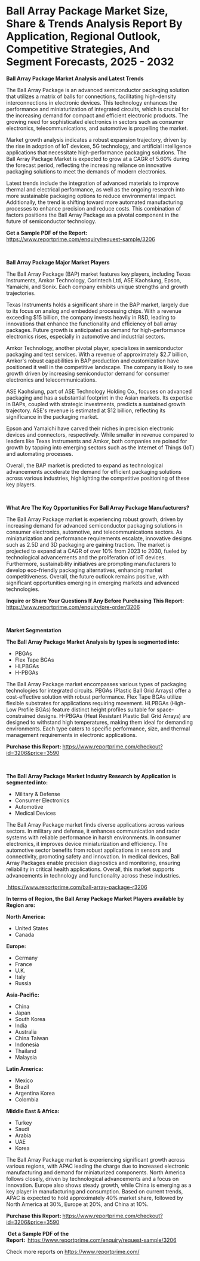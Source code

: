 <p><h1>Ball Array Package Market Size, Share & Trends Analysis Report By Application, Regional Outlook, Competitive Strategies, And Segment Forecasts, 2025 - 2032</h1></p><p><strong>Ball Array Package Market Analysis and Latest Trends</strong></p>
<p><p>The Ball Array Package is an advanced semiconductor packaging solution that utilizes a matrix of balls for connections, facilitating high-density interconnections in electronic devices. This technology enhances the performance and miniaturization of integrated circuits, which is crucial for the increasing demand for compact and efficient electronic products. The growing need for sophisticated electronics in sectors such as consumer electronics, telecommunications, and automotive is propelling the market.</p><p>Market growth analysis indicates a robust expansion trajectory, driven by the rise in adoption of IoT devices, 5G technology, and artificial intelligence applications that necessitate high-performance packaging solutions. The Ball Array Package Market is expected to grow at a CAGR of 5.60% during the forecast period, reflecting the increasing reliance on innovative packaging solutions to meet the demands of modern electronics.</p><p>Latest trends include the integration of advanced materials to improve thermal and electrical performance, as well as the ongoing research into more sustainable packaging options to reduce environmental impact. Additionally, the trend is shifting toward more automated manufacturing processes to enhance precision and reduce costs. This combination of factors positions the Ball Array Package as a pivotal component in the future of semiconductor technology.</p></p>
<p><strong>Get a Sample PDF of the Report:&nbsp;</strong> <a href="https://www.reportprime.com/enquiry/request-sample/3206?utm_campaign=3124&utm_medium=2&utm_source=Github&utm_content=ia&utm_term=18032025&utm_id=ball-array-package">https://www.reportprime.com/enquiry/request-sample/3206</a></p>
<p>&nbsp;</p>
<p><strong>Ball Array Package Major Market Players</strong></p>
<p><p>The Ball Array Package (BAP) market features key players, including Texas Instruments, Amkor Technology, Corintech Ltd, ASE Kaohsiung, Epson, Yamaichi, and Sonix. Each company exhibits unique strengths and growth trajectories.</p><p>Texas Instruments holds a significant share in the BAP market, largely due to its focus on analog and embedded processing chips. With a revenue exceeding $15 billion, the company invests heavily in R&D, leading to innovations that enhance the functionality and efficiency of ball array packages. Future growth is anticipated as demand for high-performance electronics rises, especially in automotive and industrial sectors.</p><p>Amkor Technology, another pivotal player, specializes in semiconductor packaging and test services. With a revenue of approximately $2.7 billion, Amkor's robust capabilities in BAP production and customization have positioned it well in the competitive landscape. The company is likely to see growth driven by increasing semiconductor demand for consumer electronics and telecommunications.</p><p>ASE Kaohsiung, part of ASE Technology Holding Co., focuses on advanced packaging and has a substantial footprint in the Asian markets. Its expertise in BAPs, coupled with strategic investments, predicts a sustained growth trajectory. ASE's revenue is estimated at $12 billion, reflecting its significance in the packaging market.</p><p>Epson and Yamaichi have carved their niches in precision electronic devices and connectors, respectively. While smaller in revenue compared to leaders like Texas Instruments and Amkor, both companies are poised for growth by tapping into emerging sectors such as the Internet of Things (IoT) and automating processes.</p><p>Overall, the BAP market is predicted to expand as technological advancements accelerate the demand for efficient packaging solutions across various industries, highlighting the competitive positioning of these key players.</p></p>
<p>&nbsp;</p>
<p><strong>What Are The Key Opportunities For Ball Array Package Manufacturers?</strong></p>
<p><p>The Ball Array Package market is experiencing robust growth, driven by increasing demand for advanced semiconductor packaging solutions in consumer electronics, automotive, and telecommunications sectors. As miniaturization and performance requirements escalate, innovative designs such as 2.5D and 3D packaging are gaining traction. The market is projected to expand at a CAGR of over 10% from 2023 to 2030, fueled by technological advancements and the proliferation of IoT devices. Furthermore, sustainability initiatives are prompting manufacturers to develop eco-friendly packaging alternatives, enhancing market competitiveness. Overall, the future outlook remains positive, with significant opportunities emerging in emerging markets and advanced technologies.</p></p>
<p><strong>Inquire or Share Your Questions If Any Before Purchasing This Report:</strong> <a href="https://www.reportprime.com/enquiry/pre-order/3206?utm_campaign=3124&utm_medium=2&utm_source=Github&utm_content=ia&utm_term=18032025&utm_id=ball-array-package">https://www.reportprime.com/enquiry/pre-order/3206</a></p>
<p>&nbsp;</p>
<p><strong>Market Segmentation</strong></p>
<p><strong>The Ball Array Package Market Analysis by types is segmented into:</strong></p>
<p><ul><li>PBGAs</li><li>Flex Tape BGAs</li><li>HLPBGAs</li><li>H-PBGAs</li></ul></p>
<p><p>The Ball Array Package market encompasses various types of packaging technologies for integrated circuits. PBGAs (Plastic Ball Grid Arrays) offer a cost-effective solution with robust performance. Flex Tape BGAs utilize flexible substrates for applications requiring movement. HLPBGAs (High-Low Profile BGAs) feature distinct height profiles suitable for space-constrained designs. H-PBGAs (Heat Resistant Plastic Ball Grid Arrays) are designed to withstand high temperatures, making them ideal for demanding environments. Each type caters to specific performance, size, and thermal management requirements in electronic applications.</p></p>
<p><strong>Purchase this Report:&nbsp;</strong><a href="https://www.reportprime.com/checkout?id=3206&price=3590&utm_campaign=3124&utm_medium=2&utm_source=Github&utm_content=ia&utm_term=18032025&utm_id=ball-array-package">https://www.reportprime.com/checkout?id=3206&price=3590</a></p>
<p>&nbsp;</p>
<p><strong>The Ball Array Package Market Industry Research by Application is segmented into:</strong></p>
<p><ul><li>Military & Defense</li><li>Consumer Electronics</li><li>Automotive</li><li>Medical Devices</li></ul></p>
<p><p>The Ball Array Package market finds diverse applications across various sectors. In military and defense, it enhances communication and radar systems with reliable performance in harsh environments. In consumer electronics, it improves device miniaturization and efficiency. The automotive sector benefits from robust applications in sensors and connectivity, promoting safety and innovation. In medical devices, Ball Array Packages enable precision diagnostics and monitoring, ensuring reliability in critical health applications. Overall, this market supports advancements in technology and functionality across these industries.</p></p>
<p><a href="https://www.reportprime.com/ball-array-package-r3206?utm_campaign=3124&utm_medium=2&utm_source=Github&utm_content=ia&utm_term=18032025&utm_id=ball-array-package">&nbsp;https://www.reportprime.com/ball-array-package-r3206</a></p>
<p><strong>In terms of Region, the Ball Array Package Market Players available by Region are:</strong></p>
<p>
    <p> <strong> North America: </strong>
        <ul>
            <li>United States</li>
            <li>Canada</li>
        </ul>
        </p> 
    <p> <strong> Europe: </strong>
        <ul>
            <li>Germany</li>
            <li>France</li>
            <li>U.K.</li>
            <li>Italy</li>
            <li>Russia</li>
        </ul>
        </p> 
    <p> <strong> Asia-Pacific: </strong>
        <ul>
            <li>China</li>
            <li>Japan</li>
            <li>South Korea</li>
            <li>India</li>
            <li>Australia</li>
            <li>China Taiwan</li>
            <li>Indonesia</li>
            <li>Thailand</li>
            <li>Malaysia</li>
        </ul>
        </p> 
    <p> <strong> Latin America: </strong>
        <ul>
            <li>Mexico</li>
            <li>Brazil</li>
            <li>Argentina Korea</li>
            <li>Colombia</li>
        </ul>
        </p> 
    <p> <strong> Middle East & Africa: </strong>
        <ul>
            <li>Turkey</li>
            <li>Saudi</li>
            <li>Arabia</li>
            <li>UAE</li>
            <li>Korea</li>
        </ul>
    </p>
    </p>
<p><p>The Ball Array Package market is experiencing significant growth across various regions, with APAC leading the charge due to increased electronic manufacturing and demand for miniaturized components. North America follows closely, driven by technological advancements and a focus on innovation. Europe also shows steady growth, while China is emerging as a key player in manufacturing and consumption. Based on current trends, APAC is expected to hold approximately 40% market share, followed by North America at 30%, Europe at 20%, and China at 10%.</p></p>
<p><strong>Purchase this Report: </strong><a href="https://www.reportprime.com/checkout?id=3206&price=3590&utm_campaign=3124&utm_medium=2&utm_source=Github&utm_content=ia&utm_term=18032025&utm_id=ball-array-package">https://www.reportprime.com/checkout?id=3206&price=3590</a></p>
<p>&nbsp;<strong>Get a Sample PDF of the Report:&nbsp;&nbsp;</strong><a href="https://www.reportprime.com/enquiry/request-sample/3206?utm_campaign=3124&utm_medium=2&utm_source=Github&utm_content=ia&utm_term=18032025&utm_id=ball-array-package">https://www.reportprime.com/enquiry/request-sample/3206</a></p>
<p><strong></strong></p>
<p>Check more reports on <a href="https://www.reportprime.com/?utm_campaign=3124&utm_medium=2&utm_source=Github&utm_content=ia&utm_term=18032025&utm_id=ball-array-package">https://www.reportprime.com/</a></p>